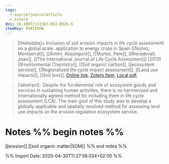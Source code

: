 ```yaml
---
tags:
  - source/journalArticle
  - zotero
doi: 10.1007/s11367-012-0525-5
itemKey: 934IIKFW
---
```

>[!metadata]+
> Inclusion of soil erosion impacts in life cycle assessment on a global scale: application to energy crops in Spain
> [[Núñez, Montserrat]], [[Antón, Assumpció]], [[Muñoz, Pere]], [[Rieradevall, Joan]], 
> [[The International Journal of Life Cycle Assessment]] (2013)
> [[Environmental Chemistry]], [[Soil organic carbon]], [[ecosystem service]], [[Regionalized life cycle impact assessment]], [[Land use impacts]], [[Soil loss]], 
> [Online link](https://doi.org/10.1007/s11367-012-0525-5), [Zotero Item](zotero://select/library/items/934IIKFW), [Local pdf](file://C:/Users/aburg/Documents/references/zotero/storage/WBQHBR52/Nunez2013_Inclusionsoil.pdf), 

>[!abstract]-
>Despite the fundamental role of ecosystem goods and services in sustaining human activities, there is no harmonized and internationally agreed method for including them in life cycle assessment (LCA). The main goal of this study was to develop a globally applicable and spatially resolved method for assessing land use impacts on the erosion regulation ecosystem service.

# Notes %% begin notes %%
[[erosion]] [[soil organic matter|SOM]]
%% end notes %%




%% Import Date: 2025-04-30T11:27:56.034+02:00 %%
